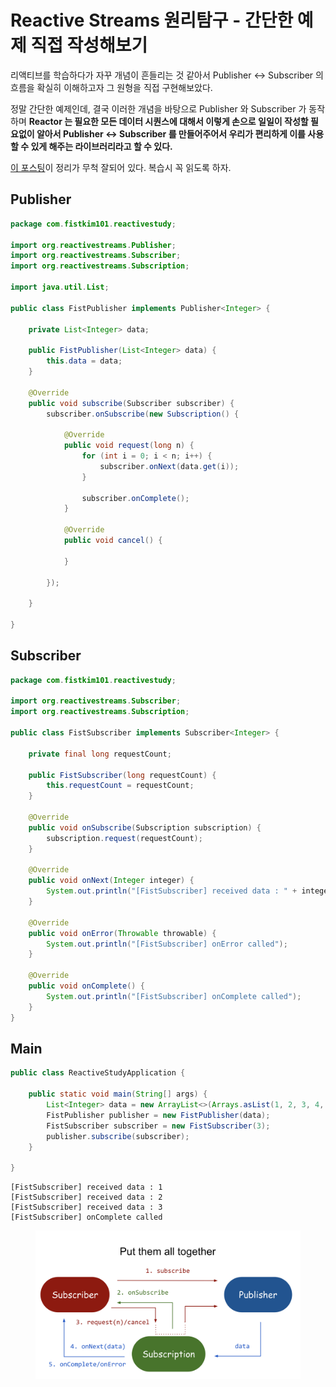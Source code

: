 # Reactive Streams 원리탐구 - 간단한 예제 직접 작성해보기

리액티브를 학습하다가 자꾸 개념이 흔들리는 것 같아서 Publisher <-> Subscriber 의 흐름을 확실히 이해하고자 그 원형을 직접 구현해보았다.

정말 간단한 예제인데, 결국 이러한 개념을 바탕으로 Publisher 와 Subscriber 가 동작하며 **Reactor 는 필요한 모든 데이터 시퀀스에 대해서 이렇게 손으로 일일이 작성할 필요없이 알아서 Publisher <-> Subscriber 를 만들어주어서 우리가 편리하게 이를 사용할 수 있게 해주는 라이브러리라고 할 수 있다.**

[이 포스팅](https://engineering.linecorp.com/ko/blog/reactive-streams-with-armeria-1)이 정리가 무척 잘되어 있다. 복습시 꼭 읽도록 하자.

## Publisher <a href="#publisher" id="publisher"></a>

```java
package com.fistkim101.reactivestudy;

import org.reactivestreams.Publisher;
import org.reactivestreams.Subscriber;
import org.reactivestreams.Subscription;

import java.util.List;

public class FistPublisher implements Publisher<Integer> {

    private List<Integer> data;

    public FistPublisher(List<Integer> data) {
        this.data = data;
    }

    @Override
    public void subscribe(Subscriber subscriber) {
        subscriber.onSubscribe(new Subscription() {

            @Override
            public void request(long n) {
                for (int i = 0; i < n; i++) {
                    subscriber.onNext(data.get(i));
                }

                subscriber.onComplete();
            }

            @Override
            public void cancel() {

            }

        });

    }

}
```

## Subscriber <a href="#subscriber" id="subscriber"></a>

```java
package com.fistkim101.reactivestudy;

import org.reactivestreams.Subscriber;
import org.reactivestreams.Subscription;

public class FistSubscriber implements Subscriber<Integer> {

    private final long requestCount;

    public FistSubscriber(long requestCount) {
        this.requestCount = requestCount;
    }

    @Override
    public void onSubscribe(Subscription subscription) {
        subscription.request(requestCount);
    }

    @Override
    public void onNext(Integer integer) {
        System.out.println("[FistSubscriber] received data : " + integer);
    }

    @Override
    public void onError(Throwable throwable) {
        System.out.println("[FistSubscriber] onError called");
    }

    @Override
    public void onComplete() {
        System.out.println("[FistSubscriber] onComplete called");
    }
}
```

## Main

```java
public class ReactiveStudyApplication {

    public static void main(String[] args) {
        List<Integer> data = new ArrayList<>(Arrays.asList(1, 2, 3, 4, 5));
        FistPublisher publisher = new FistPublisher(data);
        FistSubscriber subscriber = new FistSubscriber(3);
        publisher.subscribe(subscriber);
    }

}
```

```
[FistSubscriber] received data : 1
[FistSubscriber] received data : 2
[FistSubscriber] received data : 3
[FistSubscriber] onComplete called
```

<figure><img src="../.gitbook/assets/image (23).png" alt=""><figcaption></figcaption></figure>
